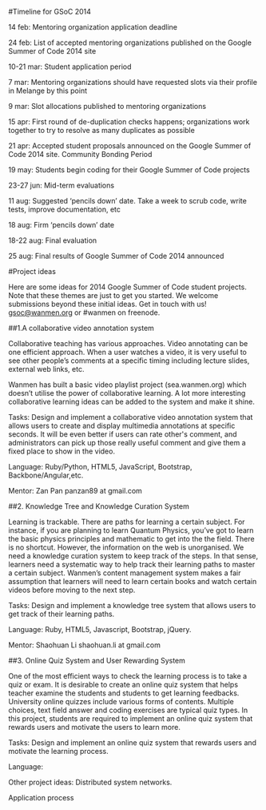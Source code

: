 #Timeline for GSoC 2014

14 feb: Mentoring organization application deadline

24 feb: List of accepted mentoring organizations published on the Google Summer of Code 2014 site

10-21 mar: Student application period

7 mar: Mentoring organizations should have requested slots via their profile in Melange by this point

9 mar: Slot allocations published to mentoring organizations

15 apr: First round of de-duplication checks happens; organizations work together to try to resolve as many duplicates as possible

21 apr: Accepted student proposals announced on the Google Summer of Code 2014 site. Community Bonding Period

19 may: Students begin coding for their Google Summer of Code projects

23-27 jun: Mid-term evaluations

11 aug: Suggested ‘pencils down’ date. Take a week to scrub code, write tests, improve documentation, etc

18 aug: Firm ‘pencils down’ date

18-22 aug: Final evaluation

25 aug: Final results of Google Summer of Code 2014 announced

#Project ideas

Here are some ideas for 2014 Google Summer of Code student projects. Note that these themes are just to get you started. We welcome submissions beyond these initial ideas. Get in touch with us! gsoc@wanmen.org or #wanmen on freenode.

##1.A collaborative video annotation system

Collaborative teaching has various approaches. Video annotating can be one efficient approach. When a user watches a video, it is very useful to see other people’s comments at a specific timing including lecture slides, external web links, etc.

Wanmen has built a basic video playlist project (sea.wanmen.org) which doesn’t utilise the power of collaborative learning. A lot more interesting collaborative learning ideas can be added to the system and make it shine.

Tasks: Design and implement a collaborative video annotation system that allows users to create and display multimedia annotations at specific seconds. It will be even better if users can rate other's comment, and administrators can pick up those really useful comment and give them a fixed place to show in the video.

Language: Ruby/Python, HTML5, JavaScript, Bootstrap, Backbone/Angular,etc.

Mentor: Zan Pan  panzan89 at gmail.com


##2. Knowledge Tree and Knowledge Curation System

Learning is trackable. There are paths for learning a certain subject. For instance, if you are planning to learn Quantum Physics, you’ve got to learn the basic physics principles and mathematic to get into the the field. There is no shortcut. However, the information on the web is unorganised. We need a knowledge curation system to keep track of the steps. In that sense, learners need a systematic way to help track their learning paths to master a certain subject.
Wanmen’s content management system makes a fair assumption that learners will need to learn certain books and watch certain videos before moving to the next step.

Tasks: Design and implement a knowledge tree system that allows users to get track of their learning paths.

Language: Ruby, HTML5, Javascript, Bootstrap, jQuery.

Mentor: Shaohuan Li shaohuan.li at gmail.com

##3. Online Quiz System and User Rewarding System

One of the most efficient ways to check the learning process is to take a quiz or exam. It is desirable to create an online quiz system that helps teacher examine the students and students to get learning feedbacks. University online quizzes include various forms of contents. Multiple choices, text field answer and coding exercises are typical quiz types. In this project, students are required to implement an online quiz system that rewards users and motivate the users to learn more.

Tasks: Design and implement an online  quiz system that rewards users and motivate the learning process.

Language:


Other project ideas:
Distributed system networks.


Application process

